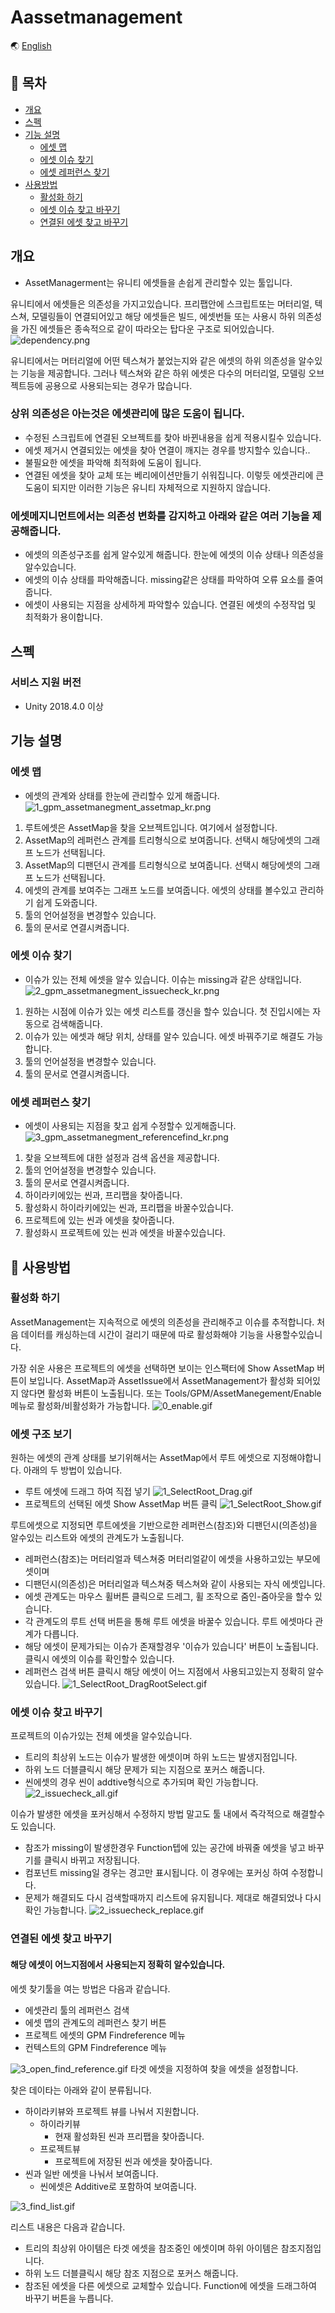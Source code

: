 # Aassetmanagement

🌏 [English](README.en.md)

## 🚩 목차

* [개요](#개요)
* [스펙](#스펙)
* [기능 설명](#기능-설명)
    * [에셋 맵](#에셋-맵)
    * [에셋 이슈 찾기](#에셋-이슈-찾기)
    * [에셋 레퍼런스 찾기](#에셋-레퍼런스-찾기)
* [사용방법](#사용방법)
    * [활성화 하기](#활성화-하기)
    * [에셋 이슈 찾고 바꾸기](#에셋-이슈-찾고-바꾸기)
    * [연결된 에셋 찾고 바꾸기](#연결된-에셋-찾고-바꾸기)
    
    

## 개요
* AssetManagerment는 유니티 에셋들을 손쉽게 관리할수 있는 툴입니다.

유니티에서 에셋들은 의존성을 가지고있습니다. 프리팹안에 스크립트또는 머터리얼, 텍스쳐, 모델링들이 연결되어있고
해당 에셋들은 빌드, 에셋번들 또는 사용시 하위 의존성을 가진 에셋들은 종속적으로 같이 따라오는 탑다운 구조로 되어있습니다.
![dependency.png](/images/dependency.png)

유니티에서는 머터리얼에 어떤 텍스쳐가 붙었는지와 같은 에셋의 하위 의존성을 알수있는 기능을 제공합니다.
그러나 텍스쳐와 같은 하위 에셋은 다수의 머터리얼, 모델링 오브젝트등에 공용으로 사용되는되는 경우가 많습니다.

### 상위 의존성은 아는것은 에셋관리에 많은 도움이 됩니다.

* 수정된 스크립트에 연결된 오브젝트를 찾아 바뀐내용을 쉽게 적용시킬수 있습니다.
* 에셋 제거시 연결되있는 에셋을 찾아 연결이 깨지는 경우를 방지할수 있습니다..
* 불필요한 에셋을 파악해 최적화에 도움이 됩니다.
* 연결된 에셋을 찾아 교체 또는 베리에이션만들기 쉬워집니다.
이렇듯 에셋관리에 큰 도움이 되지만 이러한 기능은 유니티 자체적으로 지원하지 않습니다.

### 에셋메지니먼트에서는 의존성 변화를 감지하고 아래와 같은 여러 기능을 제공해줍니다.

* 에셋의 의존성구조를 쉽게 알수있게 해줍니다. 한눈에 에셋의 이슈 상태나 의존성을 알수있습니다.
* 에셋의 이슈 상태를 파악해줍니다. missing같은 상태를 파악하여 오류 요소를 줄여줍니다.
* 에셋이 사용되는 지점을 상세하게 파악할수 있습니다. 연결된 에셋의 수정작업 및 최적화가 용이합니다.

## 스펙

### 서비스 지원 버전

* Unity 2018.4.0 이상

## 기능 설명

### 에셋 맵

* 에셋의 관계와 상태를 한눈에 관리할수 있게 해줍니다.
![1_gpm_assetmanegment_assetmap_kr.png](/images/1_gpm_assetmanegment_assetmap_kr.png)

1. 루트에셋은 AssetMap을 찾을 오브젝트입니다. 여기에서 설정합니다.
2. AssetMap의 레퍼런스 관계를 트리형식으로 보여줍니다. 선택시 해당에셋의 그래프 노드가 선택됩니다.
3. AssetMap의 디팬던시 관계를 트리형식으로 보여줍니다. 선택시 해당에셋의 그래프 노드가 선택됩니다.
4. 에셋의 관계를 보여주는 그래프 노드를 보여줍니다. 에셋의 상태를 볼수있고 관리하기 쉽게 도와줍니다.
5. 툴의 언어설정을 변경할수 있습니다.
6. 툴의 문서로 연결시켜줍니다.

### 에셋 이슈 찾기

* 이슈가 있는 전체 에셋을 알수 있습니다. 이슈는 missing과 같은 상태입니다.
![2_gpm_assetmanegment_issuecheck_kr.png](/images/2_gpm_assetmanegment_issuecheck_kr.png)

1. 원하는 시점에 이슈가 있는 에셋 리스트를 갱신을 할수 있습니다. 첫 진입시에는 자동으로 검색해줍니다.
2. 이슈가 있는 에셋과 해당 위치, 상태를 알수 있습니다. 에셋 바꿔주기로 해결도 가능합니다.
3. 툴의 언어설정을 변경할수 있습니다.
4. 툴의 문서로 연결시켜줍니다.

### 에셋 레퍼런스 찾기
* 에셋이 사용되는 지점을 찾고 쉽게 수정할수 있게해줍니다.
![3_gpm_assetmanegment_referencefind_kr.png](/images/3_gpm_assetmanegment_referencefind_kr.png)

1. 찾을 오브젝트에 대한 설정과 검색 옵션을 제공합니다.
2. 툴의 언어설정을 변경할수 있습니다.
3. 툴의 문서로 연결시켜줍니다.
4. 하이라키에있는 씬과, 프리팹을 찾아줍니다.
5. 활성화시 하이라키에있는 씬과, 프리팹을 바꿀수있습니다.
6. 프로젝트에 있는 씬과 에셋을 찾아줍니다.
7. 활성화시 프로젝트에 있는 씬과 에셋을 바꿀수있습니다.

## 🔨 사용방법

### 활성화 하기

AssetManagement는 지속적으로 에셋의 의존성을 관리해주고 이슈를 추적합니다.
처음 데이터를 캐싱하는데 시간이 걸리기 때문에 따로 활성화해야 기능을 사용할수있습니다.

가장 쉬운 사용은 프로젝트의 에셋을 선택하면 보이는 인스팩터에 Show AssetMap 버튼이 보입니다.
AssetMap과 AssetIssue에서 AssetManagement가 활성화 되어있지 않다면 활성화 버튼이 노출됩니다.
또는 Tools/GPM/AssetManegement/Enable 메뉴로 활성화/비활성화가 가능합니다.
![0_enable.gif](/images/0_enable.gif)

### 에셋 구조 보기

원하는 에셋의 관계 상태를 보기위해서는 AssetMap에서 루트 에셋으로 지정해야합니다. 아래의 두 방법이 있습니다.

* 루트 에셋에 드래그 하여 직접 넣기
![1_SelectRoot_Drag.gif](/images/1_SelectRoot_Drag.gif)
* 프로젝트의 선택된 에셋 Show AssetMap 버튼 클릭
![1_SelectRoot_Show.gif](/images/1_SelectRoot_Show.gif)

루트에셋으로 지정되면 루트에셋을 기반으로한 레퍼런스(참조)와 디팬던시(의존성)을 알수있는 리스트와 에셋의 관계도가 노출됩니다.

* 레퍼런스(참조)는 머터리얼과 텍스쳐중 머터리얼같이 에셋을 사용하고있는 부모에셋이며
* 디팬던시(의존성)은 머터리얼과 텍스쳐중 텍스쳐와 같이 사용되는 자식 에셋입니다.
* 에셋 관계도는 마우스 휠버튼 클릭으로 드레그, 휠 조작으로 줌인-줌아웃을 할수 있습니다.
* 각 관계도의 루트 선택 버튼을 통해 루트 에셋을 바꿀수 있습니다. 루트 에셋마다 관계가 다릅니다.
* 해당 에셋이 문제가되는 이슈가 존재할경우 '이슈가 있습니다' 버튼이 노출됩니다. 클릭시 에셋의 이슈를 확인할수 있습니다.
* 레퍼런스 검색 버튼 클릭시 해당 에셋이 어느 지점에서 사용되고있는지 정확히 알수 있습니다.
![1_SelectRoot_DragRootSelect.gif](/images/1_SelectRoot_DragRootSelect.gif)

### 에셋 이슈 찾고 바꾸기

프로젝트의 이슈가있는 전체 에셋을 알수있습니다.

* 트리의 최상위 노드는 이슈가 발생한 에셋이며 하위 노드는 발생지점입니다.
* 하위 노드 더블클릭시 해당 문제가 되는 지점으로 포커스 해줍니다.
* 씬에셋의 경우 씬이 addtive형식으로 추가되며 확인 가능합니다.
![2_issuecheck_all.gif](/images/2_issuecheck_all.gif)

이슈가 발생한 에셋을 포커싱해서 수정하지 방법 말고도 툴 내에서 즉각적으로 해결할수도 있습니다.

* 참조가 missing이 발생한경우 Function텝에 있는 공간에 바꿔줄 에셋을 넣고 바꾸기를 클릭시 바뀌고 저장됩니다.
* 컴포넌트 missing일 경우는 경고만 표시됩니다. 이 경우에는 포커싱 하여 수정합니다.
* 문제가 해결되도 다시 검색할때까지 리스트에 유지됩니다. 제대로 해결되었나 다시 확인 가능합니다.
![2_issuecheck_replace.gif](/images/2_issuecheck_replace.gif)

### 연결된 에셋 찾고 바꾸기

#### 해당 에셋이 어느지점에서 사용되는지 정확히 알수있습니다.

에셋 찾기툴을 여는 방법은 다음과 같습니다.
* 에셋관리 툴의 레퍼런스 검색
* 에셋 맵의 관계도의 레퍼런스 찾기 버튼
* 프로젝트 에셋의 GPM Findreference 메뉴
* 컨텍스트의 GPM Findreference 메뉴

![3_open_find_reference.gif](/images/3_open_find_reference.gif)
타겟 에셋을 지정하여 찾을 에셋을 설정합니다.

찾은 데이타는 아래와 같이 분류됩니다.

* 하이라키뷰와 프로젝트 뷰를 나눠서 지원합니다.
    * 하이라키뷰
        * 현재 활성화된 씬과 프리팹을 찾아줍니다.
    * 프로젝트뷰
        * 프로젝트에 저장된 씬과 에셋을 찾아줍니다.
* 씬과 일반 에셋을 나눠서 보여줍니다.
    * 씬에셋은 Additive로 포함하여 보여줍니다.

![3_find_list.gif](/images/3_find_list.gif)

리스트 내용은 다음과 같습니다.

* 트리의 최상위 아이템은 타겟 에셋을 참조중인 에셋이며 하위 아이템은 참조지점입니다.
* 하위 노드 더블클릭시 해당 참조 지점으로 포커스 해줍니다.
* 참조된 에셋을 다른 에셋으로 교체할수 있습니다. Function에 에셋을 드래그하여 바꾸기 버튼을 누릅니다.